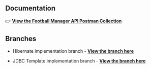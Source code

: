 ## Documentation

👉 **[View the Football Manager API Postman Collection](https://documenter.getpostman.com/view/21327622/2sAYJ9AJA1)**

## Branches

- Hibernate implementation branch - **[View the branch here](https://github.com/yatsergray/football-manager/tree/dev/add-crud-operations)**

- JDBC Template implementation branch - **[View the branch here](https://github.com/yatsergray/football-manager/tree/dev/add-transfer-operation)**
